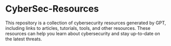 # CyberSec-Resources
This repository is a collection of cybersecurity resources generated by GPT, including links to articles, tutorials, tools, and other resources. These resources can help you learn about cybersecurity and stay up-to-date on the latest threats.
